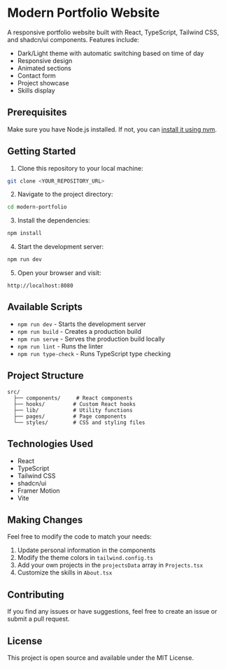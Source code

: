 
# Modern Portfolio Website

A responsive portfolio website built with React, TypeScript, Tailwind CSS, and shadcn/ui components. Features include:
- Dark/Light theme with automatic switching based on time of day
- Responsive design
- Animated sections
- Contact form
- Project showcase
- Skills display

## Prerequisites

Make sure you have Node.js installed. If not, you can [install it using nvm](https://github.com/nvm-sh/nvm#installing-and-updating).

## Getting Started

1. Clone this repository to your local machine:
```sh
git clone <YOUR_REPOSITORY_URL>
```

2. Navigate to the project directory:
```sh
cd modern-portfolio
```

3. Install the dependencies:
```sh
npm install
```

4. Start the development server:
```sh
npm run dev
```

5. Open your browser and visit:
```
http://localhost:8080
```

## Available Scripts

- `npm run dev` - Starts the development server
- `npm run build` - Creates a production build
- `npm run serve` - Serves the production build locally
- `npm run lint` - Runs the linter
- `npm run type-check` - Runs TypeScript type checking

## Project Structure

```
src/
  ├── components/     # React components
  ├── hooks/         # Custom React hooks
  ├── lib/           # Utility functions
  ├── pages/         # Page components
  └── styles/        # CSS and styling files
```

## Technologies Used

- React
- TypeScript
- Tailwind CSS
- shadcn/ui
- Framer Motion
- Vite

## Making Changes

Feel free to modify the code to match your needs:

1. Update personal information in the components
2. Modify the theme colors in `tailwind.config.ts`
3. Add your own projects in the `projectsData` array in `Projects.tsx`
4. Customize the skills in `About.tsx`

## Contributing

If you find any issues or have suggestions, feel free to create an issue or submit a pull request.

## License

This project is open source and available under the MIT License.

